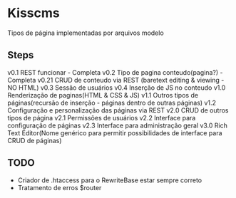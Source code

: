 # Kisscms

Tipos de página implementadas por arquivos modelo

## Steps

v0.1 REST funcionar - Completa
v0.2 Tipo de pagina conteudo(pagina?) - Completa
v0.21 CRUD de conteudo via REST (baretext editing & viewing - NO HTML)
v0.3 Sessão de usuários 
v0.4 Inserção de JS no conteudo
v1.0 Renderização de paginas(HTML & CSS & JS) 
v1.1 Outros tipos de páginas(recursão de inserção - páginas dentro de outras páginas)
v1.2 Configuração e personalização das páginas via REST 
v2.0 CRUD de outros tipos de página 
v2.1 Permissões de usuários
v2.2 Interface para configuração de páginas
v2.3 Interface para administração geral
v3.0 Rich Text Editor(Nome genérico para permitir possibilidades de interface para CRUD de páginas)

## TODO
- Criador de .htaccess para o RewriteBase estar sempre correto
- Tratamento de erros $router